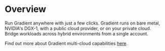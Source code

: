 # Overview

Run Gradient anywhere with just a few clicks. Gradient runs on bare metal, NVIDIA's DGX-1, with a public cloud provider, or on your private cloud. Bridge workloads across hybrid environments from a single account.

Find out more about Gradient multi-cloud capabilities [here](https://gradient.paperspace.com/clusters).





